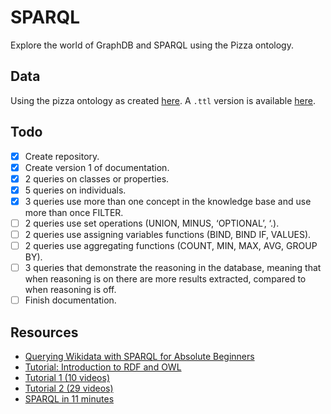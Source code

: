 # SPARQL

Explore the world of GraphDB and SPARQL using the Pizza ontology.

## Data

Using the pizza ontology as created [here](https://protege.stanford.edu/ontologies/pizza/pizza.owl). A `.ttl` version is available [here](https://github.com/avicomp/ont-api/blob/master/src/test/resources/ontapi/pizza.ttl).

## Todo

- [X] Create repository.
- [X] Create version 1 of documentation.
- [X] 2 queries on classes or properties.
- [X] 5 queries on individuals.
- [X] 3 queries use more than one concept in the knowledge base and use more than once FILTER.
- [ ] 2 queries use set operations (UNION, MINUS, ‘OPTIONAL’, ‘.).
- [ ] 2 queries use assigning variables functions (BIND, BIND IF, VALUES).
- [ ] 2 queries use aggregating functions (COUNT, MIN, MAX, AVG, GROUP BY).
- [ ] 3 queries that demonstrate the reasoning in the database, meaning that when reasoning is on there are more results extracted, compared to when reasoning is off.
- [ ] Finish documentation.

## Resources

- [Querying Wikidata with SPARQL for Absolute Beginners](https://www.youtube.com/watch?v=kJph4q0Im98)
- [Tutorial: Introduction to RDF and OWL](https://csiro-enviro-informatics.github.io/info-engineering/tutorials/tutorial-intro-to-rdf-and-owl.html)
- [Tutorial 1 (10 videos)](https://www.youtube.com/watch?v=nbUYrs_wWto&list=PLaa8QYrMzXNnzY-4YVM5507iZuESWVcnU)
- [Tutorial 2 (29 videos)](https://www.youtube.com/watch?v=r7N7s1yejFQ&list=PLea0WJq13cnA6k4B6Tr1ljj2nleUl9dZt)
- [SPARQL in 11 minutes](https://www.youtube.com/watch?v=FvGndkpa4K0)
